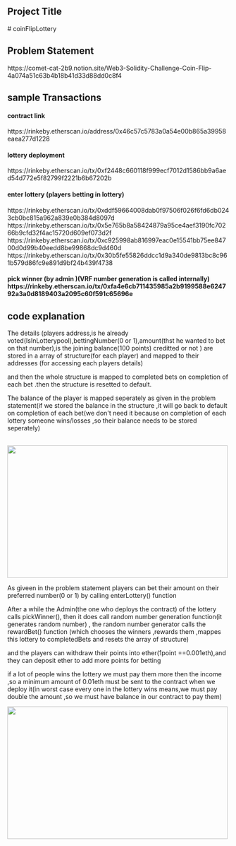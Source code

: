<h2> Project Title </h2>
# coinFlipLottery

<h2> Problem Statement </h2>
 https://comet-cat-2b9.notion.site/Web3-Solidity-Challenge-Coin-Flip-4a074a51c63b4b18b41d33d88dd0c8f4
 
 <h2>sample Transactions </h2>
 <h4>contract link</h4>
 https://rinkeby.etherscan.io/address/0x46c57c5783a0a54e00b865a39958eaea277d1228
 <h4>lottery deployment </h4>
 https://rinkeby.etherscan.io/tx/0xf2448c660118f999ecf7012d1586bb9a6aed54d772e5f82799f2221b6b67202b
 <h4> enter lottery (players betting in lottery)</h4>
 https://rinkeby.etherscan.io/tx/0xddf59664008dab0f97506f026f6fd6db0243cb0bc815a962a839e0b384d8097d
 https://rinkeby.etherscan.io/tx/0x5e765b8a58424879a95ce4aef3190fc70266b9cfd32f4ac15720d609ef073d2f
 https://rinkeby.etherscan.io/tx/0xc925998ab816997eac0e15541bb75ee84700d0d99b40eedd8be99868dc9d460d
 https://rinkeby.etherscan.io/tx/0x30b5fe55826ddcc1d9a340de9813bc8c961b579d86fc9e891d9bf24b439f4738
 <h4> pick winner (by admin )(VRF number generation is called internally)
 https://rinkeby.etherscan.io/tx/0xfa4e6cb711435985a2b9199588e624792a3a0d8189403a2095c60f591c65696e
 
 <h2> code explanation </h2>
 
 <p>The details (players address,is he already voted(IsInLotterypool),bettingNumber(0 or 1),amount(thst he wanted to bet on that number),is the joining balance(100 points) creditted or not ) are stored  in a array of structure(for each player) and mapped to their addresses (for accessing each players details)</p>
  <p>and then the whole structure is mapped to completed bets on completion of each bet .then the structure is resetted to default.</p>
  <p>The balance of the player is mapped seperately as given in the problem statement(if we stored the balance in the structure ,it will go back to default on completion of each bet(we don't need it because on completion of each lottery someone wins/losses ,so their balance needs to be stored seperately)</p>
 <br>
<img src="https://user-images.githubusercontent.com/79778475/180630599-7dc0f7bc-8cd5-46bd-9619-dd768416d2aa.png" width="500" height="300" >
<br>
  <p>As giveen in the problem statement players can bet their amount on their preferred number(0 or 1) by calling enterLottery() function <p>
  <p>After a while the Admin(the one who deploys the contract) of the lottery calls pickWinner(), then it does call random number generation function(it generates random number) , the random number generator calls the rewardBet() function (which chooses the winners ,rewards them ,mappes this lottery to completedBets and resets the array of structure)<p>
  <p>and the players can withdraw their points into ether(1point ==0.001eth),and they can deposit ether to add more points for betting<p>
  <p>if a lot of people wins the lottery we must pay them more then the income ,so a minimum amount of 0.01eth must be sent to the contract when we deploy it(in worst case every one in the lottery wins means,we must pay double the amount ,so we must have balance in our contract to pay them)</p>
<img src="https://user-images.githubusercontent.com/79778475/180653583-911e9494-ab56-4a96-bf21-197883519d78.png" width="500" height="300" align ="middle">
